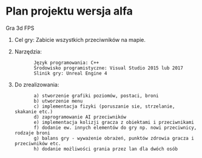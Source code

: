 # Plan projektu wersja alfa
Gra 3d FPS

1. Cel gry: Zabicie wszystkich przeciwników na mapie.
2. Narzędzia:
            
              Język programowania: C++
              Środowisko programistyczne: Visual Studio 2015 lub 2017
              Slinik gry: Unreal Engine 4

3. Do zrealizowania: 
          
              a) stworzenie grafiki poziomów, postaci, broni
              b) utworzenie menu
              c) implementacja fizyki (poruszanie sie, strzelanie, skakanie etc.) 
              d) zaprogramowanie AI przeciwników
              e) implementacja kolizji gracza z obiektami i przeciwnikami
              f) dodanie ew. innych elementów do gry np. nowi przeciwnicy, rodzaje broni
              g) balans gry - wyważenie obrażeń, punktów zdrowia gracza i przeciwników etc.
              h) dodanie możliwości grania przez lan dla dwóch osób
